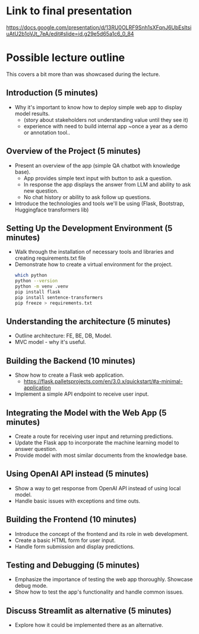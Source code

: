 # Link to final presentation

https://docs.google.com/presentation/d/13RU0OLRF9Snh1sXFqnJ6UbEsItsiuAtU2b1oVJt_7eA/edit#slide=id.g29e5d65a1c6_0_84


# Possible lecture outline

This covers a bit more than was showcased during the lecture.

## Introduction (5 minutes)
- Why it's important to know how to deploy simple web app to display model results.
    - (story about stakeholders not understanding value until they see it)
    - experience with need to build internal app ~once a year as a demo or annotation tool..

## Overview of the Project (5 minutes)
- Present an overview of the app (simple QA chatbot with knowledge base).
    - App provides simple text input with button to ask a question.
    - In response the app displays the answer from LLM and ability to ask new question.
    - No chat history or ability to ask follow up questions.
- Introduce the technologies and tools we'll be using (Flask, Bootstrap, Huggingface transformers lib)

## Setting Up the Development Environment (5 minutes)
- Walk through the installation of necessary tools and libraries and creating requirements.txt file
- Demonstrate how to create a virtual environment for the project.
    ```sh
    which python
    python --version
    python -m venv .venv
    pip install flask
    pip install sentence-transformers
    pip freeze > requirements.txt
    ```

## Understanding the architecture (5 minutes)
- Outline architecture: FE, BE, DB, Model.
- MVC model - why it's useful.

## Building the Backend (10 minutes)
- Show how to create a Flask web application.
    - https://flask.palletsprojects.com/en/3.0.x/quickstart/#a-minimal-application
- Implement a simple API endpoint to receive user input.

## Integrating the Model with the Web App (5 minutes)
- Create a route for receiving user input and returning predictions.
- Update the Flask app to incorporate the machine learning model to answer question.
- Provide model with most similar documents from the knowledge base.

## Using OpenAI API instead (5 minutes)
- Show a way to get response from OpenAI API instead of using local model.
- Handle basic issues with exceptions and time outs.

## Building the Frontend (10 minutes)
- Introduce the concept of the frontend and its role in web development.
- Create a basic HTML form for user input.
- Handle form submission and display predictions.

## Testing and Debugging (5 minutes)
- Emphasize the importance of testing the web app thoroughly. Showcase debug mode.
- Show how to test the app's functionality and handle common issues.

## Discuss Streamlit as alternative (5 minutes)
- Explore how it could be implemented there as an alternative.
